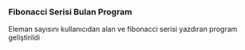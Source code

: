 ### Fibonacci Serisi Bulan Program

Eleman sayısını kullanıcıdan alan ve fibonacci serisi yazdıran program geliştirildi